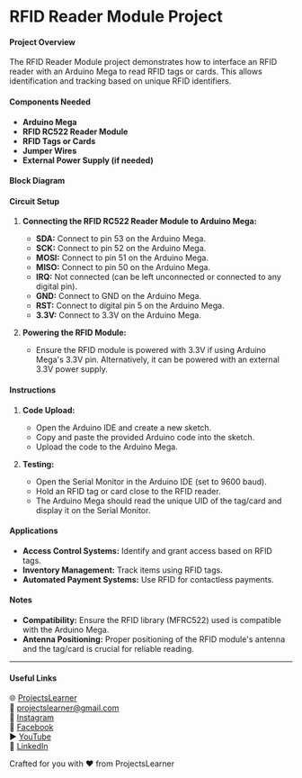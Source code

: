 # RFID Reader Module Project

#### Project Overview
The RFID Reader Module project demonstrates how to interface an RFID reader with an Arduino Mega to read RFID tags or cards. This allows identification and tracking based on unique RFID identifiers.

#### Components Needed
- **Arduino Mega**
- **RFID RC522 Reader Module**
- **RFID Tags or Cards**
- **Jumper Wires**
- **External Power Supply (if needed)**

#### Block Diagram


#### Circuit Setup
1. **Connecting the RFID RC522 Reader Module to Arduino Mega:**
   - **SDA:** Connect to pin 53 on the Arduino Mega.
   - **SCK:** Connect to pin 52 on the Arduino Mega.
   - **MOSI:** Connect to pin 51 on the Arduino Mega.
   - **MISO:** Connect to pin 50 on the Arduino Mega.
   - **IRQ:** Not connected (can be left unconnected or connected to any digital pin).
   - **GND:** Connect to GND on the Arduino Mega.
   - **RST:** Connect to digital pin 5 on the Arduino Mega.
   - **3.3V:** Connect to 3.3V on the Arduino Mega.

2. **Powering the RFID Module:**
   - Ensure the RFID module is powered with 3.3V if using Arduino Mega's 3.3V pin. Alternatively, it can be powered with an external 3.3V power supply.

#### Instructions
1. **Code Upload:**
   - Open the Arduino IDE and create a new sketch.
   - Copy and paste the provided Arduino code into the sketch.
   - Upload the code to the Arduino Mega.

2. **Testing:**
   - Open the Serial Monitor in the Arduino IDE (set to 9600 baud).
   - Hold an RFID tag or card close to the RFID reader.
   - The Arduino Mega should read the unique UID of the tag/card and display it on the Serial Monitor.

#### Applications
- **Access Control Systems:** Identify and grant access based on RFID tags.
- **Inventory Management:** Track items using RFID tags.
- **Automated Payment Systems:** Use RFID for contactless payments.

#### Notes
- **Compatibility:** Ensure the RFID library (MFRC522) used is compatible with the Arduino Mega.
- **Antenna Positioning:** Proper positioning of the RFID module's antenna and the tag/card is crucial for reliable reading.

---

#### Useful Links
🌐 [ProjectsLearner](https://projectslearner.com/learn/arduino-mega-rfid-reader-module)  
📧 [projectslearner@gmail.com](mailto:projectslearner@gmail.com)  
📸 [Instagram](https://www.instagram.com/projectslearner/)  
📘 [Facebook](https://www.facebook.com/projectslearner)  
▶️ [YouTube](https://www.youtube.com/@ProjectsLearner)  
📘 [LinkedIn](https://www.linkedin.com/in/projectslearner)  

Crafted for you with ❤️ from ProjectsLearner